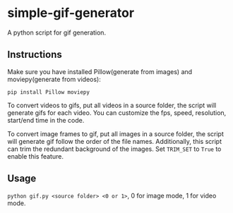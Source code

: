 # simple-gif-generator

A python script for gif generation.

## Instructions
Make sure you have installed Pillow(generate from images) and moviepy(generate from videos):

`pip install Pillow moviepy`

To convert videos to gifs, put all videos in a source folder, the script will generate gifs for each video. You can customize the fps, speed, resolution, start/end time in the code.

To convert image frames to gif, put all images in a source folder, the script will generate gif follow the order of the file names.
Additionally, this script can trim the redundant background of the images. Set `TRIM_SET` to `True` to enable this feature.

## Usage

`python gif.py <source folder> <0 or 1>`, 0 for image mode, 1 for video mode.
